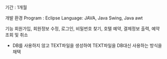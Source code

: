 기간 : 1개월

개발 환경 
       Program : Eclipse
      Language: JAVA, Java Swing, Java awt 
      
기능 
       회원가입, 회원정보 수정, 로그인, 비밀번호 찾기, 호텔 예약, 결제정보 출력, 예약조회 및 취소

* DB를 사용하지 않고 TEXT파일을 생성하여 TEXT파일을 DB대신 사용하는 방식을 채택

 
